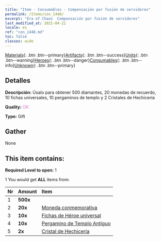 ```yaml
---
title: "Item - Consumables - Compensación por fusión de servidores"
permalink: /Items/con_1448/
excerpt: "Era of Chaos  Compensación por fusión de servidores"
last_modified_at: 2021-04-21
locale: es
ref: "con_1448.md"
toc: false
classes: wide
---
```

 [Materials](/es/Items/){: .btn .btn--primary}[Artifacts](/es/Items/Artifacts/){: .btn .btn--success}[Units](/es/Items/Units/){: .btn .btn--warning}[Heroes](/es/Items/Heroes/){: .btn .btn--danger}[Consumables](/es/Items/Consumables/){: .btn .btn--info}[Unknown](/es/Items/Unknown/){: .btn .btn--primary}

## Detalles
 **Descripción:** Úsalo para obtener 500 diamantes, 20 monedas de recuerdo, 10 fichas universales, 10 pergaminos de templo y 2 Cristales de Hechicería

 **Quality:** <span style="color: #DA70D6">OK</span>

 **Type:** Gift

## Gather

  None

## This item contains:

 **Required Level to open:** 1

 1 You would get **ALL** items  from:

  | Nr | Amount |     Item    |
  |:---|:-------|:------------|
  | 1 |  **500x** | <i class="fas fa-gem"/> |  | 
  | 2 |  **20x** | [Moneda conmemorativa](/es/Items/con_877/) |  | 
  | 3 |  **10x** | [Fichas de Héroe universal](/es/Items/her_358/) |  | 
  | 4 |  **10x** | [Pergamino de Templo Antiguo](/es/Items/con_697/) |  | 
  | 5 |  **2x** | [Cristal de Hechicería](/es/Items/art_189/) |  | 
